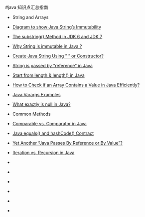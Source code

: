 #java 知识点汇总指南

- String and Arrays
 - [Diagram to show Java String’s Immutability](diagram_to_show_Java_String’s_Immutability.md)
 - [The substring() Method in JDK 6 and JDK 7](the_substring()_Method_in_JDK_6_and_JDK_7.md)
 - [Why String is immutable in Java ?](why_String_is_immutable_in_Java.md)
 - [Create Java String Using ” ” or Constructor?](create_Java_String_Using_”_”_or_Constructor.md)
 - [String is passed by “reference” in Java](string_is_passed_by_“reference”_in_Java.md)
 - [Start from length & length() in Java](start_from_length_&_length()_in_Java.md)
 - [How to Check if an Array Contains a Value in Java Efficiently?](how_to_Check_if_an_Array_Contains_a_Value_in_Java_Efficiently.md)
 - [Java Varargs Examples](java_Varargs_Examples.md)
 - [What exactly is null in Java?](what_exactly_is_null_in_Java.md)
 
- Common Methods
 - [Comparable vs. Comparator in Java](comparable_vs._Comparator_in_Java.md)
 - [Java equals() and hashCode() Contract](java_equals()_and_hashCode()_Contract.md)
 - [Yet Another “Java Passes By Reference or By Value”?](yet_Another_“Java_Passes_By_Reference_or_By_Value”.md)
 - [Iteration vs. Recursion in Java](iteration_vs_Recursion_in_Java.md)
 - []()
 - []()
 - []()
 - []()
 - []()
 - []()